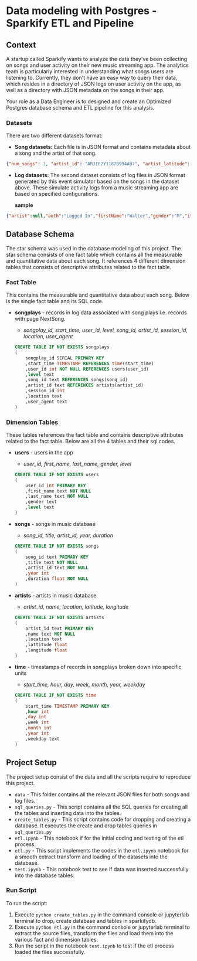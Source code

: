 # Data modeling with Postgres - Sparkify ETL and Pipeline

## Context

A startup called Sparkify wants to analyze the data they've been collecting on songs and user activity on their new music streaming app. The analytics team is particularly interested in understanding what songs users are listening to. Currently, they don't have an easy way to query their data, which resides in a directory of JSON logs on user activity on the app, as well as a directory with JSON metadata on the songs in their app.

Your role as a Data Engineer is to designed and create an Optimized Postgres database schema and ETL pipeline for this analysis.

### Datasets

There are two different datasets format:
- **Song datasets:** Each file is in JSON format and contains metadata about a song and the artist of that song.

```json
{"num_songs": 1, "artist_id": "ARJIE2Y1187B994AB7", "artist_latitude": null, "artist_longitude": null, "artist_location": "", "artist_name": "Line Renaud", "song_id": "SOUPIRU12A6D4FA1E1", "title": "Der Kleine Dompfaff", "duration": 152.92036, "year": 0}
```

- **Log datasets:** The second dataset consists of log files in JSON format generated by this event simulator based on the songs in the dataset above. These simulate activity logs from a music streaming app are based on specified configurations.

    **sample**

```json
{"artist":null,"auth":"Logged In","firstName":"Walter","gender":"M","itemInSession":0,"lastName":"Frye","length":null,"level":"free","location":"San Francisco-Oakland-Hayward, CA","method":"GET","page":"Home","registration":1540919166796.0,"sessionId":38,"song":null,"status":200,"ts":1541105830796,"userAgent":"\"Mozilla\/5.0 (Macintosh; Intel Mac OS X 10_9_4) AppleWebKit\/537.36 (KHTML, like Gecko) Chrome\/36.0.1985.143 Safari\/537.36\"","userId":"39"}
```

## Database Schema
The star schema was used in the database modeling of this project. The star schema consists of one fact table which contains all the measurable and quantitative data about each song. It references 4 different dimension tables that consists of descriptive attributes related to the fact table.

### Fact Table
This contains the measurable and quantitative data about each song. Below is the single fact table and its SQL code.

- **songplays** - records in log data associated with song plays i.e. records with page NextSong.
    - *songplay_id, start_time, user_id, level, song_id, artist_id, session_id, location, user_agent*
    
    ```sql
    CREATE TABLE IF NOT EXISTS songplays
    (
        songplay_id SERIAL PRIMARY KEY 
        ,start_time TIMESTAMP REFERENCES time(start_time)
        ,user_id int NOT NULL REFERENCES users(user_id)
        ,level text
        ,song_id text REFERENCES songs(song_id)
        ,artist_id text REFERENCES artists(artist_id)
        ,session_id int
        ,location text
        ,user_agent text
    )
    ```
    
### Dimension Tables
These tables references the fact table and contains descriptive attributes related to the fact table. Below are all the 4 tables and their sql codes.

- **users** - users in the app
    - *user_id, first_name, last_name, gender, level*
    
    ```sql
    CREATE TABLE IF NOT EXISTS users
    (
        user_id int PRIMARY KEY
        ,first_name text NOT NULL 
        ,last_name text NOT NULL
        ,gender text
        ,level text
    )
    ```


- **songs** - songs in music database
    - *song_id, title, artist_id, year, duration*
    
    ```sql
    CREATE TABLE IF NOT EXISTS songs
    (
        song_id text PRIMARY KEY
        ,title text NOT NULL
        ,artist_id text NOT NULL
        ,year int
        ,duration float NOT NULL
    )
    ```


- **artists** - artists in music database
    - *artist_id, name, location, latitude, longitude*
    
    ```sql
    CREATE TABLE IF NOT EXISTS artists
    (
        artist_id text PRIMARY KEY
        ,name text NOT NULL
        ,location text 
        ,lattitude float 
        ,longitude float
    )
    ```


- **time** - timestamps of records in songplays broken down into specific units
    - *start_time, hour, day, week, month, year, weekday*
    
    ```sql
    CREATE TABLE IF NOT EXISTS time
    (
        start_time TIMESTAMP PRIMARY KEY
        ,hour int
        ,day int
        ,week int
        ,month int
        ,year int
        ,weekday text
    )
    ```

## Project Setup
The project setup consist of the data and all the scripts require to reproduce this project.

- `data` - This folder contains all the relevant JSON files for both songs and log files.
- `sql_queries.py` - This script contains all the SQL queries for creating all the tables and inserting data into the tables.
- `create_tables.py` - This script contains code for dropping and creating a database. It executes the create and drop tables queries in `sql_queries.py`
- `etl.ipynb` - This notebook if for the initial coding and testing of the etl process.
- `etl.py` - This script implements the codes in the `etl.ipynb` notebook for a smooth extract transform and loading of the datasets into the database.
- `test.ipynb` - This notebook test to see if data was inserted successfully into the database tables.

### Run Script
To run the script:
1. Execute `python create_tables.py` in the command console or jupyterlab terminal to drop, create database and tables in sparkifydb.
2. Execute `python etl.py` in the command console or jupyterlab terminal to extract the source files, transform the files and load them into the various fact and dimension tables.
3. Run the script in the notebook `test.ipynb` to test if the etl process loaded the files successfully.